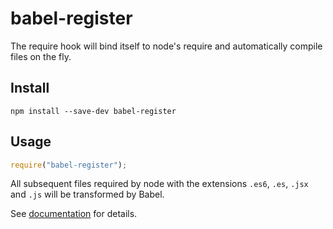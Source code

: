 # babel-register

The require hook will bind itself to node's require and automatically compile files on the fly.

## Install

```
npm install --save-dev babel-register
```

## Usage

```js
require("babel-register");
```

All subsequent files required by node with the extensions `.es6`, `.es`, `.jsx` and `.js` will be transformed by Babel.

See [documentation](http://babeljs.io/docs/usage/require/) for details.

